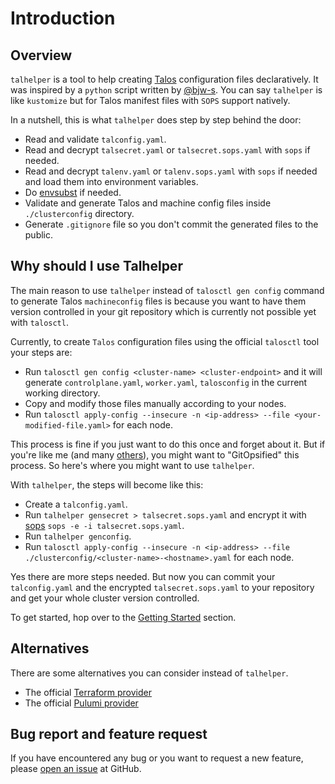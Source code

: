 # Introduction

## Overview

`talhelper` is a tool to help creating [Talos](https://talos.dev) configuration files declaratively.
It was inspired by a `python` script written by [@bjw-s](https://github.com/bjw-s).
You can say `talhelper` is like `kustomize` but for Talos manifest files with `SOPS` support natively.

In a nutshell, this is what `talhelper` does step by step behind the door:

* Read and validate `talconfig.yaml`.
* Read and decrypt `talsecret.yaml` or `talsecret.sops.yaml` with `sops` if needed.
* Read and decrypt `talenv.yaml` or `talenv.sops.yaml` with `sops` if needed and load them into environment variables.
* Do [envsubst](https://linux.die.net/man/1/envsubst) if needed.
* Validate and generate Talos and machine config files inside `./clusterconfig` directory.
* Generate `.gitignore` file so you don't commit the generated files to the public.

## Why should I use Talhelper

The main reason to use `talhelper` instead of `talosctl gen config` command to generate Talos `machineconfig` files is because you want to have them version controlled in your git repository which is currently not possible yet with `talosctl`.

Currently, to create `Talos` configuration files using the official `talosctl` tool your steps are:

- Run `talosctl gen config <cluster-name> <cluster-endpoint>` and it will generate `controlplane.yaml`, `worker.yaml`, `talosconfig` in the current working directory.
- Copy and modify those files manually according to your nodes.
- Run `talosctl apply-config --insecure -n <ip-address> --file <your-modified-file.yaml>` for each node.

This process is fine if you just want to do this once and forget about it. But if you're like me (and many [others](https://discord.com/invite/k8s-at-home)), you might want to "GitOpsified" this process. So here's where you might want to use `talhelper`.

With `talhelper`, the steps will become like this:

- Create a `talconfig.yaml`.
- Run `talhelper gensecret > talsecret.sops.yaml` and encrypt it with [sops](https://github.com/getsops/sops) `sops -e -i talsecret.sops.yaml`.
- Run `talhelper genconfig`.
- Run `talosctl apply-config --insecure -n <ip-address> --file ./clusterconfig/<cluster-name>-<hostname>.yaml` for each node.

Yes there are more steps needed.
But now you can commit your `talconfig.yaml` and the encrypted `talsecret.sops.yaml` to your repository and get your whole cluster version controlled.

To get started, hop over to the [Getting Started](getting-started.md) section.

## Alternatives

There are some alternatives you can consider instead of `talhelper`.

- The official [Terraform provider](https://registry.terraform.io/providers/siderolabs/talos/latest)
- The official [Pulumi provider](https://github.com/siderolabs/pulumi-provider-talos)

## Bug report and feature request

If you have encountered any bug or you want to request a new feature, please [open an issue](https://github.com/budimanjojo/talhelper/issues/new) at GitHub.
